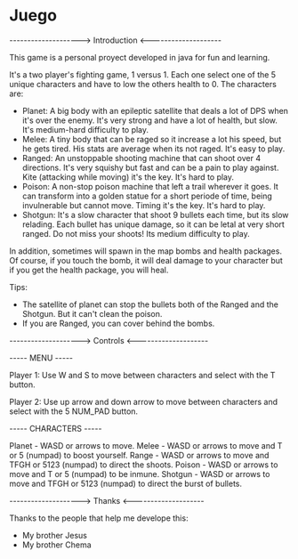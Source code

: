 # Juego
--------------------> Introduction <--------------------

This game is a personal proyect developed in java for fun and learning. 

It's a two player's fighting game, 1 versus 1. Each one select one of the 5 unique characters and have to 
low the others health to 0. The characters are:
  - Planet: A big body with an epileptic satellite that deals a lot of DPS when it's over the enemy. It's very
    strong and have a lot of health, but slow. It's medium-hard difficulty to play.
  - Melee: A tiny body that can be raged so it increase a lot his speed, but he gets tired. His stats are
    average when its not raged. It's easy to play.
  - Ranged: An unstoppable shooting machine that can shoot over 4 directions. It's very squishy but fast
    and can be a pain to play against. Kite (attacking while moving) it's the key. It's hard to play.
  - Poison: A non-stop poison machine that left a trail wherever it goes. It can transform into a golden statue
    for a short periode of time, being invulnerable but cannot move. Timing it's the key. It's hard to play.
  - Shotgun: It's a slow character that shoot 9 bullets each time, but its slow relading. Each bullet has unique
    damage, so it can be letal at very short ranged. Do not miss your shoots! Its medium difficulty to play.

In addition, sometimes will spawn in the map bombs and health packages. Of course, if you touch the bomb, it will
deal damage to your character but if you get the health package, you will heal.


Tips:
  - The satellite of planet can stop the bullets both of the Ranged and the Shotgun. But it can't clean the poison.
  - If you are Ranged, you can cover behind the bombs.
  
  

-------------------->  Controls <--------------------

  ----- MENU -----
	
Player 1:  Use W and S to move between characters and select with the T button.

Player 2:  Use up arrow and down arrow to move between characters and select with the 5 NUM_PAD button.

  ----- CHARACTERS -----

Planet	-	WASD or arrows to move.
Melee	-	WASD or arrows to move and T or 5 (numpad) to boost yourself.
Range	-	WASD or arrows to move and TFGH or 5123 (numpad) to direct the shoots.
Poison	-	WASD or arrows to move and T or 5 (numpad) to be inmune.
Shotgun	-	WASD or arrows to move and TFGH or 5123 (numpad) to direct the burst of bullets.



-------------------->  Thanks <--------------------

Thanks to the people that help me develope this:
  - My brother Jesus
  - My brother Chema
